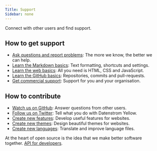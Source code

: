 ```yaml
---
Title: Support
Sidebar: none
---
```

Connect with other users and find support.

## How to get support

* [Ask questions and report problems](https://github.com/datenstrom/yellow/issues): The more we know, the better we can help.
* [Learn the Markdown basics](markdown-cheat-sheet): Text formatting, shortcuts and settings.
* [Learn the web basics](https://www.w3schools.com): All you need is HTML, CSS and JavaScript.
* [Learn the GitHub basics](https://guides.github.com/activities/hello-world/): Repositories, commits and pull-requests.
* [Get commercial support](https://mayberg.se/support/): Support for you and your organisation.

## How to contribute

* [Watch us on GitHub](https://github.com/datenstrom/yellow): Answer questions from other users.
* [Follow us on Twitter](https://twitter.com/datenstromse): Tell what you do with Datenstrom Yellow.
* [Create new features](https://github.com/datenstrom/yellow-plugins): Develop useful features for websites.
* [Create new themes](https://github.com/datenstrom/yellow-themes): Design beautiful themes for websites.
* [Create new languages](https://github.com/datenstrom/yellow-plugins/tree/master/language): Translate and improve language files.

At the heart of open source is the idea that we make better software together. [API for developers](api).
